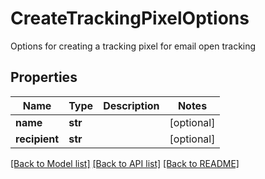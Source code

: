 # CreateTrackingPixelOptions

Options for creating a tracking pixel for email open tracking
## Properties
Name | Type | Description | Notes
------------ | ------------- | ------------- | -------------
**name** | **str** |  | [optional] 
**recipient** | **str** |  | [optional] 

[[Back to Model list]](../README#documentation-for-models) [[Back to API list]](../README#documentation-for-api-endpoints) [[Back to README]](../README)


